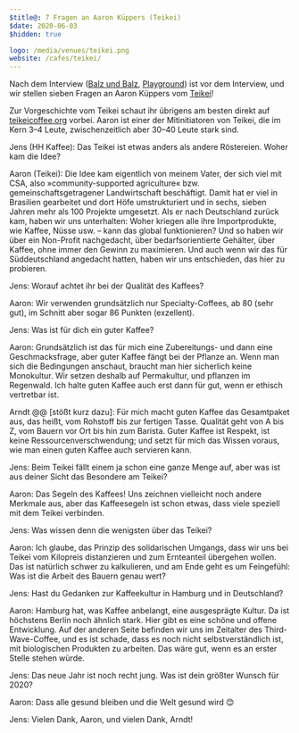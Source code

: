 ```yaml
---
$title@: 7 Fragen an Aaron Küppers (Teikei)
$date: 2020-06-03
$hidden: true

logo: /media/venues/teikei.png
website: /cafes/teikei/
---
```


Nach dem Interview ([Balz und Balz]([url('/content/posts/20191015.md')]), [Playground]([url('/content/posts/20191212.md')])) ist vor dem Interview, und wir stellen sieben Fragen an Aaron Küppers vom [Teikei]([url('/content/cafes/teikei.md')])!

Zur Vorgeschichte vom Teikei schaut ihr übrigens am besten direkt auf [teikeicoffee.org](https://teikeicoffee.org/) vorbei. Aaron ist einer der Mitinitiatoren von Teikei, die im Kern 3–4 Leute, zwischenzeitlich aber 30–40 Leute stark sind.

Jens (HH Kaffee): Das Teikei ist etwas anders als andere Röstereien. Woher kam die Idee?

Aaron (Teikei): Die Idee kam eigentlich von meinem Vater, der sich viel mit CSA, also »community-supported agriculture« bzw. gemeinschaftsgetragener Landwirtschaft beschäftigt. Damit hat er viel in Brasilien gearbeitet und dort Höfe umstrukturiert und in sechs, sieben Jahren mehr als 100 Projekte umgesetzt. Als er nach Deutschland zurück kam, haben wir uns unterhalten: Woher kriegen alle ihre Importprodukte, wie Kaffee, Nüsse usw. – kann das global funktionieren? Und so haben wir über ein Non-Profit nachgedacht, über bedarfsorientierte Gehälter, über Kaffee, ohne immer den Gewinn zu maximieren. Und auch wenn wir das für Süddeutschland angedacht hatten, haben wir uns entschieden, das hier zu probieren.

Jens: Worauf achtet ihr bei der Qualität des Kaffees?

Aaron: Wir verwenden grundsätzlich nur Specialty-Coffees, ab 80 (sehr gut), im Schnitt aber sogar 86 Punkten (exzellent).

Jens: Was ist für dich ein guter Kaffee?

Aaron: Grundsätzlich ist das für mich eine Zubereitungs- und dann eine Geschmacksfrage, aber guter Kaffee fängt bei der Pflanze an. Wenn man sich die Bedingungen anschaut, braucht man hier sicherlich keine Monokultur. Wir setzen deshalb auf Permakultur, und pflanzen im Regenwald. Ich halte guten Kaffee auch erst dann für gut, wenn er ethisch vertretbar ist.

Arndt @@ [stößt kurz dazu]: Für mich macht guten Kaffee das Gesamtpaket aus, das heißt, vom Rohstoff bis zur fertigen Tasse. Qualität geht von A bis Z, vom Bauern vor Ort bis hin zum Barista. Guter Kaffee ist Respekt, ist keine Ressourcenverschwendung; und setzt für mich das Wissen voraus, wie man einen guten Kaffee auch
servieren kann.

Jens: Beim Teikei fällt einem ja schon eine ganze Menge auf, aber was ist aus deiner Sicht das Besondere am Teikei?

Aaron: Das Segeln des Kaffees! Uns zeichnen vielleicht noch andere Merkmale aus, aber das Kaffeesegeln ist schon etwas, dass viele speziell mit dem Teikei verbinden.

Jens: Was wissen denn die wenigsten über das Teikei?

Aaron: Ich glaube, das Prinzip des solidarischen Umgangs, dass wir uns bei Teikei vom Kilopreis
distanzieren und zum Ernteanteil übergehen wollen. Das ist natürlich schwer zu kalkulieren, und am Ende geht es um Feingefühl: Was ist die Arbeit des Bauern genau wert?

Jens: Hast du Gedanken zur Kaffeekultur in Hamburg und in Deutschland?

Aaron: Hamburg hat, was Kaffee anbelangt, eine ausgesprägte Kultur. Da ist höchstens Berlin noch ähnlich stark. Hier gibt es eine schöne und offene Entwicklung. Auf der anderen Seite befinden wir uns im Zeitalter des Third-Wave-Coffee, und es ist schade, dass es noch nicht selbstverständlich ist, mit biologischen Produkten zu arbeiten. Das wäre gut, wenn es an erster Stelle stehen würde.

Jens: Das neue Jahr ist noch recht jung. Was ist dein größter Wunsch für 2020?

Aaron: Dass alle gesund bleiben und die Welt gesund wird 😊

Jens: Vielen Dank, Aaron, und vielen Dank, Arndt!